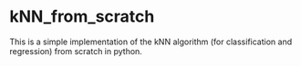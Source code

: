 # kNN_from_scratch
This is a simple implementation of the kNN algorithm (for classification and regression) from scratch in python.
